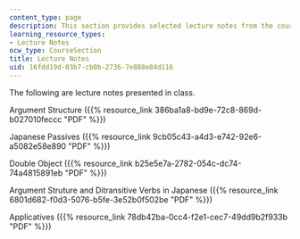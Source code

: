 ```yaml
---
content_type: page
description: This section provides selected lecture notes from the course.
learning_resource_types:
- Lecture Notes
ocw_type: CourseSection
title: Lecture Notes
uid: 16fdd19d-03b7-cb0b-2736-7e888e84d116
---
```


The following are lecture notes presented in class.

Argument Structure ({{% resource_link 386ba1a8-bd9e-72c8-869d-b027010feccc "PDF" %}})  
  
Japanese Passives ({{% resource_link 9cb05c43-a4d3-e742-92e6-a5082e58e890 "PDF" %}})  
  
Double Object ({{% resource_link b25e5e7a-2782-054c-dc74-74a4815891eb "PDF" %}})

Argument Struture and Ditransitive Verbs in Japanese ({{% resource_link 6801d682-f0d3-5076-b5fe-3e52b0f502be "PDF" %}})

Applicatives ({{% resource_link 78db42ba-0cc4-f2e1-cec7-49dd9b2f933b "PDF" %}})